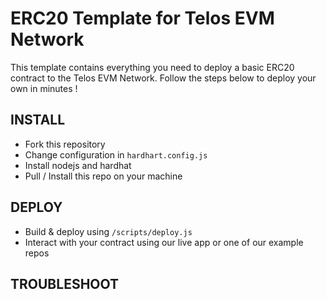 # ERC20 Template for Telos EVM Network

This template contains everything you need to deploy a basic ERC20 contract to the Telos EVM Network. Follow the steps below to deploy your own in minutes !

## INSTALL
- Fork this repository
- Change configuration in `hardhart.config.js`
- Install nodejs and hardhat
- Pull / Install this repo on your machine

## DEPLOY
- Build & deploy using `/scripts/deploy.js`
- Interact with your contract using our live app or one of our example repos

## TROUBLESHOOT

